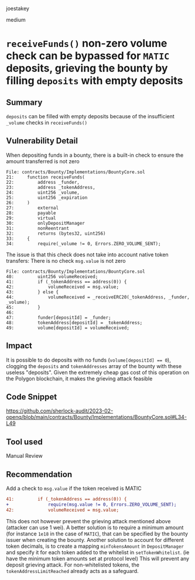joestakey

medium

# `receiveFunds()` non-zero volume check can be bypassed for `MATIC` deposits, grieving the bounty by filling `deposits` with empty deposits

## Summary
`deposits` can be filled with empty deposits because of the insufficient `_volume` checks in `receiveFunds()`

## Vulnerability Detail
When depositing funds in a bounty, there is a built-in check to ensure the amount transferred is not zero
```solidity
File: contracts/Bounty/Implementations/BountyCore.sol
21:     function receiveFunds(
22:         address _funder,
23:         address _tokenAddress,
24:         uint256 _volume,
25:         uint256 _expiration
26:     )
27:         external
28:         payable
29:         virtual
30:         onlyDepositManager
31:         nonReentrant
32:         returns (bytes32, uint256)
33:     {
34:         require(_volume != 0, Errors.ZERO_VOLUME_SENT);
```

The issue is that this check does not take into account native token transfers: There is no check `msg.value` is not zero

```solidity
File: contracts/Bounty/Implementations/BountyCore.sol
40:         uint256 volumeReceived;
41:         if (_tokenAddress == address(0)) {
42:             volumeReceived = msg.value;
43:         } else {
44:             volumeReceived = _receiveERC20(_tokenAddress, _funder, _volume);
45:         }
46:         
47:         funder[depositId] = _funder;
48:         tokenAddress[depositId] = _tokenAddress;
49:         volume[depositId] = volumeReceived;
```

## Impact
It is possible to do deposits with no funds (`volume[depositId] == 0`), clogging the `deposits` and `tokenAddresses` array of the bounty with these useless "deposits".
Given the extremely cheap gas cost of this operation on the Polygon blockchain, it makes the grieving attack feasible

## Code Snippet
https://github.com/sherlock-audit/2023-02-openq/blob/main/contracts/Bounty/Implementations/BountyCore.sol#L34-L49

## Tool used
Manual Review

## Recommendation
Add a check to `msg.value` if the token received is MATIC

```diff
41:         if (_tokenAddress == address(0)) {
+               require(msg.value != 0, Errors.ZERO_VOLUME_SENT);
42:             volumeReceived = msg.value;
```

This does not however prevent the grieving attack mentioned above (attacker can use 1 wei). A better solution is to require a minimum amount (for instance `1e18` in the case of `MATIC`), that can be specified by the bounty issuer when creating the bounty.
Another solution to account for different token decimals, is to create a mapping `minTokensAmount` in `DepositManager` and specify it for each token added to the whitelist in `setTokenWhitelist`. (ie have the minimum token amounts set at protocol level)
This will prevent any deposit grieving attack. For non-whitelisted tokens, the `tokenAddressLimitReached` already acts as a safeguard.